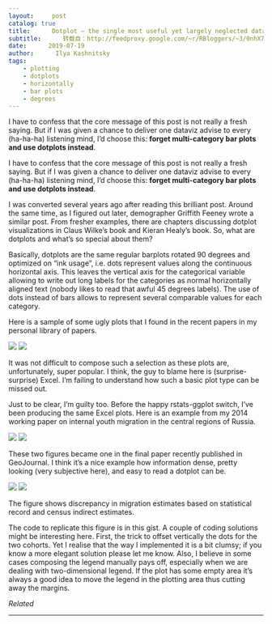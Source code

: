 ```yaml
---
layout:     post
catalog: true
title:      Dotplot – the single most useful yet largely neglected dataviz type
subtitle:      转载自：http://feedproxy.google.com/~r/RBloggers/~3/0nhX7FM86vI/
date:      2019-07-19
author:      Ilya Kashnitsky
tags:
    - plotting
    - dotplots
    - horizontally
    - bar plots
    - degrees
---
```







I have to confess that the core message of this post is not really a fresh saying. But if I was given a chance to deliver one dataviz advise to every (ha-ha-ha) listening mind, I’d choose this: **forget multi-category bar plots and use dotplots instead**.

> 
I have to confess that the core message of this post is not really a fresh saying. But if I was given a chance to deliver one dataviz advise to every (ha-ha-ha) listening mind, I’d choose this: **forget multi-category bar plots and use dotplots instead**.


I was converted several years ago after reading this brilliant post. Around the same time, as I figured out later, demographer Griffith Feeney wrote a similar post. From fresher examples, there are chapters discussing dotplot visualizations in Claus Wilke’s book and Kieran Healy’s book. So, what are dotplots and what’s so special about them?

Basically, dotplots are the same regular barplots rotated 90 degrees and optimized on “ink usage”, i.e. dots represent values along the continuous horizontal axis. This leaves the vertical axis for the categorical variable allowing to write out long labels for the categories as normal horizontally aligned text (nobody likes to read that awful 45 degrees labels). The use of dots instead of bars allows to represent several comparable values for each category.

Here is a sample of some ugly plots that I found in the recent papers in my personal library of papers.

![](https://i1.wp.com/ikashnitsky.github.io/images/190719/examples.png?w=456&is-pending-load=1#038;ssl=1)
![](https://i1.wp.com/ikashnitsky.github.io/images/190719/examples.png?w=456&ssl=1)


It was not difficult to compose such a selection as these plots are, unfortunately, super popular. I think, the guy to blame here is (surprise-surprise) Excel. I’m failing to understand how such a basic plot type can be missed out.

Just to be clear, I’m guilty too. Before the happy rstats-ggplot switch, I’ve been producing the same Excel plots. Here is an example from my 2014 working paper on internal youth migration in the central regions of Russia.

![](https://i1.wp.com/ikashnitsky.github.io/images/190719/two-figures.png?w=456&is-pending-load=1#038;ssl=1)
![](https://i1.wp.com/ikashnitsky.github.io/images/190719/two-figures.png?w=456&ssl=1)


These two figures became one in the final paper recently published in GeoJournal. I think it’s a nice example how information dense, pretty looking (very subjective here), and easy to read a dotplot can be.

![](https://i0.wp.com/ikashnitsky.github.io/images/190719/one-figure.png?w=456&is-pending-load=1#038;ssl=1)
![](https://i0.wp.com/ikashnitsky.github.io/images/190719/one-figure.png?w=456&ssl=1)


The figure shows discrepancy in migration estimates based on statistical record and census indirect estimates.

The code to replicate this figure is in this gist. A couple of coding solutions might be interesting here. First, the trick to offset vertically the dots for the two cohorts. Yet I realise that the way I implemented it is a bit clumsy; if you know a more elegant solution please let me know. Also, I believe in some cases composing the legend manually pays off, especially when we are dealing with two-dimensional legend. If the plot has some empty area it’s always a good idea to move the legend in the plotting area thus cutting away the margins.


*Related*







---
